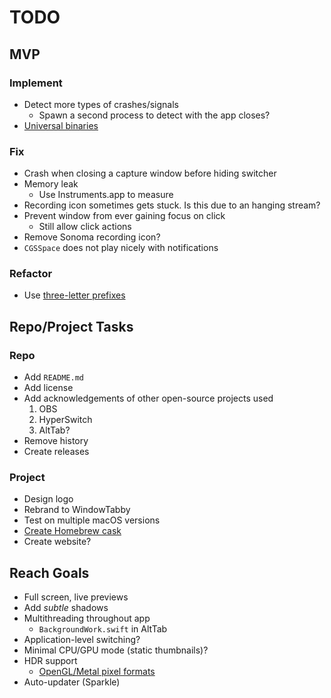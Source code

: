 # TODO

## MVP

### Implement

- Detect more types of crashes/signals
  - Spawn a second process to detect with the app closes?
- [Universal binaries](https://developer.apple.com/documentation/apple-silicon/building-a-universal-macos-binary#Update-the-Architecture-List-of-Custom-Makefiles)

### Fix

- Crash when closing a capture window before hiding switcher
- Memory leak
  - Use Instruments.app to measure
- Recording icon sometimes gets stuck. Is this due to an hanging stream?
- Prevent window from ever gaining focus on click
  - Still allow click actions
- Remove Sonoma recording icon?
- `CGSSpace` does not play nicely with notifications

### Refactor

- Use [three-letter prefixes](https://google.github.io/styleguide/objcguide.html#prefixes)

## Repo/Project Tasks

### Repo

- Add `README.md`
- Add license
- Add acknowledgements of other open-source projects used
  1. OBS
  2. HyperSwitch
  3. AltTab?
- Remove history
- Create releases

### Project

- Design logo
- Rebrand to WindowTabby
- Test on multiple macOS versions
- [Create Homebrew cask](https://github.com/Homebrew/brew/blob/master/docs/Formula-Cookbook.md#basic-instructions)
- Create website?

## Reach Goals

- Full screen, live previews
- Add _subtle_ shadows
- Multithreading throughout app
  - `BackgroundWork.swift` in AltTab
- Application-level switching?
- Minimal CPU/GPU mode (static thumbnails)?
- HDR support
  - [OpenGL/Metal pixel formats](https://developer.apple.com/forums/thread/698050)
- Auto-updater (Sparkle)
